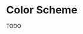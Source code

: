 <!--docs:
title: "Color Scheme"
layout: detail
section: schemes
excerpt: "Color scheming subsystem (TODO)"
iconId: color
path: /schemes/color/
-->

# Color Scheme

TODO
